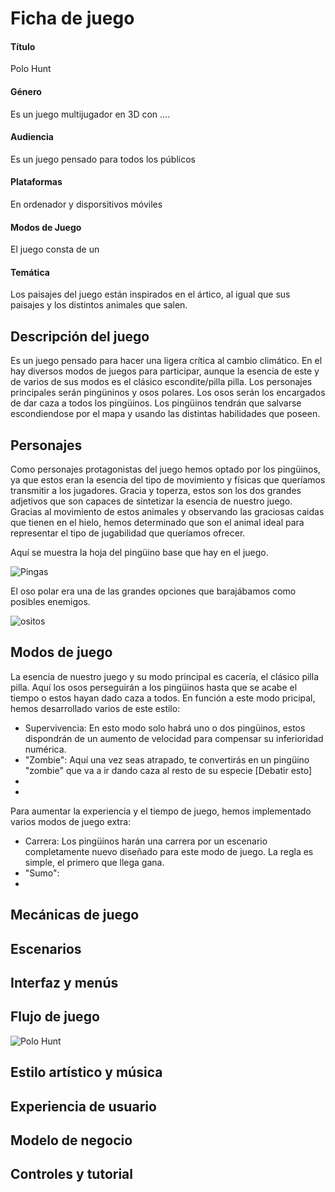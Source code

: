 # Ficha de juego


#### Título  
Polo Hunt 
#### Género 
Es un juego multijugador en 3D con ....
#### Audiencia
Es un juego pensado para todos los públicos
#### Plataformas
En ordenador y disporsitivos móviles
#### Modos de Juego
El juego consta de un
#### Temática
Los paisajes del juego están inspirados en el ártico, al igual que sus paisajes y los distintos animales que salen. 

## Descripción del juego
Es un juego pensado para hacer una ligera crítica al cambio climático. En el hay diversos modos de juegos para participar, aunque la esencia de este y de varios de sus modos es el clásico escondite/pilla pilla.
Los personajes principales serán pingüninos y osos polares. Los osos serán los encargados de dar caza a todos los pingüinos. Los pingüinos tendrán que salvarse escondiendose por el mapa y usando las distintas habilidades que poseen.



## Personajes
Como personajes protagonistas del juego hemos optado por los pingüinos, ya que estos eran la esencia del tipo de movimiento y físicas que queríamos transmitir a los jugadores. Gracia y toperza, estos son los dos grandes adjetivos que son capaces de sintetizar la esencia de nuestro juego.
Gracias al movimiento de estos animales y observando las graciosas caidas que tienen en el hielo, hemos determinado que son el animal ideal para representar el tipo de jugabilidad que queríamos ofrecer. 

Aquí se muestra la hoja del pingüino base que hay en el juego.

![Pingas](https://user-images.githubusercontent.com/55508821/101229277-b76ce880-369f-11eb-8cf7-dd9dc3491c90.jpeg)

El oso polar era una de las grandes opciones que barajábamos como posibles enemigos. 

![ositos](https://user-images.githubusercontent.com/55508821/101229282-c05dba00-369f-11eb-99f0-5ebefa601b05.jpeg)


## Modos de juego
La esencia de nuestro juego y su modo principal es cacería, el clásico pilla pilla. Aquí los osos perseguirán a los pingüinos hasta que se acabe el tiempo o estos hayan dado caza a todos.
En función a este modo pricipal, hemos desarrollado varios de este estilo:
- Supervivencia: En esto modo solo habrá uno o dos pingüinos, estos dispondrán de un aumento de velocidad para compensar su inferioridad numérica.
- "Zombie": Aquí una vez seas atrapado, te convertirás en un pingüino "zombie" que va a ir dando caza al resto de su especie [Debatir esto]
- 
-


Para aumentar la experiencia y el tiempo de juego, hemos implementado varios modos de juego extra:
- Carrera: Los pingüinos harán una carrera por un escenario completamente nuevo diseñado para este modo de juego. La regla es simple, el primero que llega gana. 
- "Sumo":
-




## Mecánicas de juego

## Escenarios 





## Interfaz y menús



## Flujo de juego
![Polo Hunt](https://user-images.githubusercontent.com/55508821/102117538-bf1a5300-3e3e-11eb-9beb-900352a75d7b.png)



## Estilo artístico y música


## Experiencia de usuario



## Modelo de negocio


## Controles y tutorial


